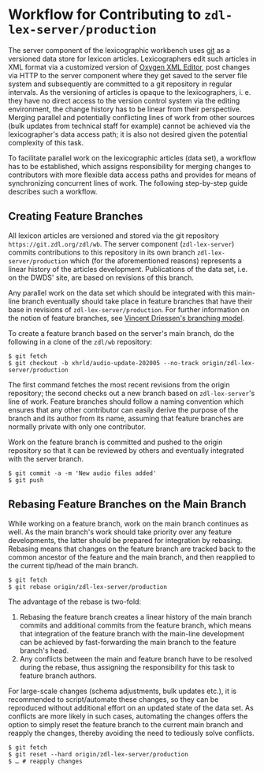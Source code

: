 # Workflow for Contributing to `zdl-lex-server/production`

The server component of the lexicographic workbench uses
[git](https://git-scm.com/) as a versioned data store for lexicon articles.
Lexicographers edit such articles in XML format via a customized version of
[Oxygen XML Editor](https://www.oxygenxml.com/), post changes via HTTP to the
server component where they get saved to the server file system and subsequently
are committed to a git repository in regular intervals. As the versioning of
articles is opaque to the lexicographers, i. e. they have no direct access to
the version control system via the editing environment, the change history has
to be linear from their perspective. Merging parallel and potentially
conflicting lines of work from other sources (bulk updates from technical staff
for example) cannot be achieved via the lexicographer's data access path; it is
also not desired given the potential complexity of this task.

To facilitate parallel work on the lexicographic articles (data set), a workflow
has to be established, which assigns responsibility for merging changes to
contributors with more flexible data access paths and provides for means of
synchronizing concurrent lines of work. The following step-by-step guide
describes such a workflow.

## Creating Feature Branches

All lexicon articles are versioned and stored via the git repository
`https://git.zdl.org/zdl/wb`. The server component (`zdl-lex-server`) commits
contributions to this repository in its own branch `zdl-lex-server/production`
which (for the aforementioned reasons) represents a linear history of the
articles development. Publications of the data set, i.e. on the DWDS' site, are
based on revisions of this branch.

Any parallel work on the data set which should be integrated with this main-line
branch eventually should take place in feature branches that have their base in
revisions of `zdl-lex-server/production`. For further information on the notion
of feature branches, see [Vincent Driessen's branching
model](https://nvie.com/posts/a-successful-git-branching-model/).

To create a feature branch based on the server's main branch, do the following
in a clone of the `zdl/wb` repository:

```plaintext
$ git fetch
$ git checkout -b xhrld/audio-update-202005 --no-track origin/zdl-lex-server/production
```

The first command fetches the most recent revisions from the origin repository;
the second checks out a new branch based on `zdl-lex-server`'s line of work.
Feature branches should follow a naming convention which ensures that any other
contributor can easily derive the purpose of the branch and its author from its
name, assuming that feature branches are normally private with only one
contributor.

Work on the feature branch is committed and pushed to the origin repository so
that it can be reviewed by others and eventually integrated with the server
branch.

```plaintext
$ git commit -a -m 'New audio files added'
$ git push
```

## Rebasing Feature Branches on the Main Branch

While working on a feature branch, work on the main branch continues as well. As
the main branch's work should take priority over any feature developments, the
latter should be prepared for integration by rebasing. Rebasing means that
changes on the feature branch are tracked back to the common ancestor of the
feature and the main branch, and then reapplied to the current tip/head of the
main branch.

```plaintext
$ git fetch
$ git rebase origin/zdl-lex-server/production
```

The advantage of the rebase is two-fold:

1. Rebasing the feature branch creates a linear history of the main branch
   commits and additional commits from the feature branch, which means that
   integration of the feature branch with the main-line development can be
   achieved by fast-forwarding the main branch to the feature branch's head.
1. Any conflicts between the main and feature branch have to be resolved during
   the rebase, thus assigning the responsibility for this task to feature branch
   authors.
   
For large-scale changes (schema adjustments, bulk updates etc.), it is
recommended to script/automate these changes, so they can be reproduced without
additional effort on an updated state of the data set. As conflicts are more
likely in such cases, automating the changes offers the option to simply reset
the feature branch to the current main branch and reapply the changes, thereby
avoiding the need to tediously solve conflicts.

```plaintext
$ git fetch
$ git reset --hard origin/zdl-lex-server/production
$ … # reapply changes
```

